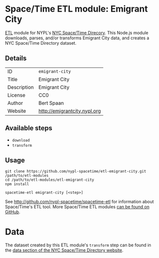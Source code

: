 # Space/Time ETL module: Emigrant City

[ETL](https://en.wikipedia.org/wiki/Extract,_transform,_load) module for NYPL's [NYC Space/Time Direcory](http://spacetime.nypl.org/). This Node.js module downloads, parses, and/or transforms Emigrant City data, and creates a NYC Space/Time Directory dataset.

## Details

<table>
  <tbody>

  <tr>
    <td>ID</td>
    <td><code>emigrant-city</code></td>
  </tr>

  <tr>
    <td>Title</td>
    <td>Emigrant City</td>
  </tr>

  <tr>
    <td>Description</td>
    <td>Emigrant City</td>
  </tr>

  <tr>
    <td>License</td>
    <td>CC0</td>
  </tr>

  <tr>
    <td>Author</td>
    <td>Bert Spaan</td>
  </tr>

  <tr>
    <td>Website</td>
    <td><a href="http://emigrantcity.nypl.org">http://emigrantcity.nypl.org</a></td>
  </tr>
  </tbody>
</table>

## Available steps

  - `download`
  - `transform`

## Usage

```
git clone https://github.com/nypl-spacetime/etl-emigrant-city.git /path/to/etl-modules
cd /path/to/etl-modules/etl-emigrant-city
npm install

spacetime-etl emigrant-city [<step>]
```

See http://github.com/nypl-spacetime/spacetime-etl for information about Space/Time's ETL tool. More Space/Time ETL modules [can be found on GitHub](https://github.com/search?utf8=%E2%9C%93&q=org%3Anypl-spacetime+etl-&type=Repositories&ref=advsearch&l=&l=).

# Data

The dataset created by this ETL module's `transform` step can be found in the [data section of the NYC Space/Time Directory website](http://spacetime.nypl.org/#data-emigrant-city).
